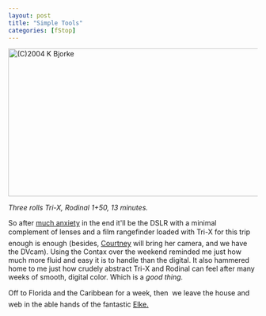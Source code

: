 ```yaml
---
layout: post
title: "Simple Tools"
categories: [fStop]
---
```

<img src="http://www.botzilla.com/bpix/sTools.jpg" align="center" width=807 height=298 border=0 title="(C)2004 K Bjorke">

<i>Three rolls Tri-X, Rodinal 1+50, 13 minutes.</i>

So after <a href="/blog/archives/000302.html">much anxiety</a> in the end it'll be the DSLR with a minimal complement of lenses and a film rangefinder loaded with Tri-X for this trip &#151; enough is enough (besides, <a href="http://blog.geekychick.net/" target="linkframe">Courtney</a> will bring her camera, and we have the DVcam). Using the Contax over the weekend reminded me just how much more fluid and easy it is to handle than the digital. It also hammered home to me just how crudely abstract Tri-X and Rodinal can feel after many weeks of smooth, digital color. Which is a <i>good thing.</i>

Off to Florida and the Caribbean for a week, then &#151; we leave the house and web in the able hands of the fantastic <a href="http://elkit.blogs.com/" target="linkframe">Elke.</a>


